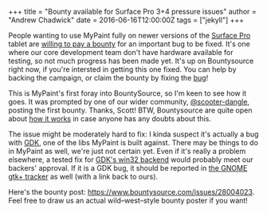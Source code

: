 +++
title = "Bounty available for Surface Pro 3+4 pressure issues"
author = "Andrew Chadwick"
date = 2016-06-16T12:00:00Z
tags = ["jekyll"]
+++

People wanting to use MyPaint fully on newer versions of the [Surface Pro][surfpro]
tablet are [willing to pay a bounty][bounty] for an important bug to be fixed.
It's one where our core development team don't have hardware available for testing,
so not much progress has been made yet.  It's up on Bountysource right now, if you're
intersted in getting this one fixed. You can help by backing the campaign, or claim
the bounty by fixing the [bug][issue]!

This is MyPaint's first foray into BountySource, so I'm keen to see how it goes.
It was prompted by one of our wider community, [@scooter-dangle](https://www.bountysource.com/people/24832-scott-steele),
posting the first bounty. Thanks, Scott! BTW, Bountysource are quite open about
[how it works][bsfaq] in case anyone has any doubts about this.

The issue might be moderately hard to fix: I kinda suspect it's actually a bug with
[GDK][gdk], one of the libs MyPaint is built against. There may be things to do in
MyPaint as well, we're just not certain yet.  Even if it's really a problem elsewhere,
a tested fix for [GDK's win32 backend](https://git.gnome.org/browse/gtk+/tree/gdk/win32)
would probably meet our backers' approval. If it is a GDK bug, it should be reported
in [the GNOME gtk+ tracker][gtkbugz] as well (with a link back to ours).

Here's the bounty post: <https://www.bountysource.com/issues/28004023>. Feel free
to draw us an actual wild–west–style bounty poster if you want!

[surfpro]: https://en.wikipedia.org/wiki/Surface_Pro
[bounty]: https://www.bountysource.com/issues/28004023
[issue]: https://github.com/mypaint/mypaint/issues/484
[gtkbugz]: https://bugzilla.gnome.org/page.cgi?id=browse.html&product=gtk%2B
[bsfaq]: https://github.com/bountysource/core/wiki/Frequently-Asked-Questions
[gdk]: https://git.gnome.org/browse/gtk+/tree/gdk
